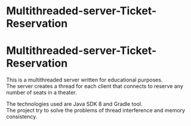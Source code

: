 # Multithreaded-server-Ticket-Reservation

# Multithreaded-server-Ticket-Reservation

This is a multithreaded server written for educational purposes.  
The server creates a thread for each client that connects to reserve any number of seats in a theater.  

The technologies used are Java SDK 8 and Gradle tool.  
The project try to solve the problems of thread interference and memory consistency.

